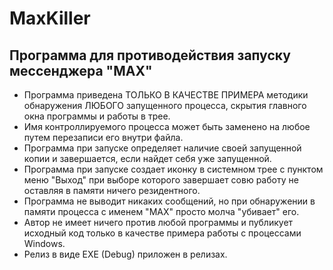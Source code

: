 # MaxKiller
Программа для противодействия запуску мессенджера "MAX"
---

- Программа приведена ТОЛЬКО В КАЧЕСТВЕ ПРИМЕРА методики обнаружения ЛЮБОГО запущенного процесса, скрытия главного окна программы и работы в трее.
- Имя контроллируемого процесса может быть заменено на любое путем перезаписи его внутри файла.
- Программа при запуске определяет наличие своей запущенной копии и завершается, если найдет себя уже запущенной.
- Программа при запуске создает иконку в системном трее с пунктом меню "Выход" при выборе которого завершает совю работу не оставляя в памяти ничего резидентного.
- Программа не выводит никаких сообщений, но при обнаружении в памяти процесса с именем "MAX" просто молча "убивает" его.
- Автор не имеет ничего против любой программы и публикует исходный код только в качестве примера работы с процессами Windows.
- Релиз в виде EXE (Debug) приложен в релизах.

